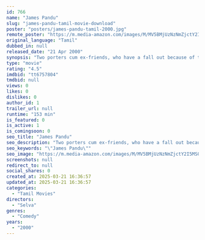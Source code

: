 ```yaml
---
id: 766
name: "James Pandu"
slug: "james-pandu-tamil-movie-download"
poster: "posters/james-pandu-tamil-2000.jpg"
remote_poster: "https://m.media-amazon.com/images/M/MV5BMjUzNzNmZjctY2I5MS00ZTQ4LWE0YzUtNWIzMjk3NGE4YTZkXkEyXkFqcGdeQXVyNTM3MDMyMDQ@._V1_SX300.jpg"
original_language: "Tamil"
dubbed_in: null
released_date: "21 Apr 2000"
synopsis: "Two porters cum ex-friends, who have a fall out because of their love interests, have to rob the same person. The man, who gave them the job, is trying to scam both of them and take the money without being involved."
type: "movie"
rating: "4.5"
imdbid: "tt6757804"
tmdbid: null
views: 0
likes: 0
dislikes: 0
author_id: 1
trailer_url: null
runtime: "153 min"
is_featured: 0
is_active: 1
is_comingsoon: 0
seo_title: "James Pandu"
seo_description: "Two porters cum ex-friends, who have a fall out because of their love interests, have to rob the same person. The man, who gave them the job, is trying to scam both of them and take the money without being involved."
seo_keywords: "\"James Pandu\""
seo_image: "https://m.media-amazon.com/images/M/MV5BMjUzNzNmZjctY2I5MS00ZTQ4LWE0YzUtNWIzMjk3NGE4YTZkXkEyXkFqcGdeQXVyNTM3MDMyMDQ@._V1_SX300.jpg"
screenshots: null
redirect_to: null
social_shares: 0
created_at: 2025-03-21 16:36:57
updated_at: 2025-03-21 16:36:57
categories:
  - "Tamil Movies"
directors:
  - "Selva"
genres:
  - "Comedy"
years:
  - "2000"
---
```

